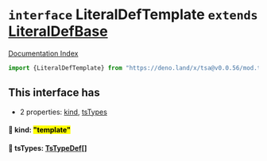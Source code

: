 # `interface` LiteralDefTemplate `extends` [LiteralDefBase](../private.interface.LiteralDefBase/README.md)

[Documentation Index](../README.md)

```ts
import {LiteralDefTemplate} from "https://deno.land/x/tsa@v0.0.56/mod.ts"
```

## This interface has

- 2 properties:
[kind](#-kind-template),
[tsTypes](#-tstypes-tstypedef)


#### 📄 kind: <mark>"template"</mark>



#### 📄 tsTypes: [TsTypeDef](../type.TsTypeDef/README.md)\[]



